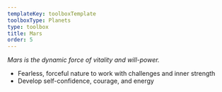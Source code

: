 ```yaml
---
templateKey: toolboxTemplate
toolboxType: Planets
type: toolbox
title: Mars
order: 5
---
```

_Mars is the dynamic force of vitality and will-power._



* Fearless, forceful nature to work with challenges and inner strength
* Develop self-confidence, courage, and energy
